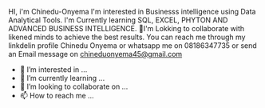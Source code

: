 HI, i'm Chinedu-Onyema
I'm interested in Businesss intelligence using Data Analytical Tools.
I'm Currently learning SQL, EXCEL, PHYTON AND ADVANCED BUSINESS INTELLIGENCE.
👋I'm Lokking to collaborate with likened minds to achieve the best results.
You can reach me through my linkdelin profile Chinedu Onyema or whatsapp me on 08186347735 or send an Email message on chineduonyema45@gmail.com

- 👀 I’m interested in ...
- 🌱 I’m currently learning ...
- 💞️ I’m looking to collaborate on ...
- 📫 How to reach me ...

<!---
Chinedu-Onyema/Chinedu-Onyema is a ✨ special ✨ repository because its `README.md` (this file) appears on your GitHub profile.
You can click the Preview link to take a look at your changes.
--->
